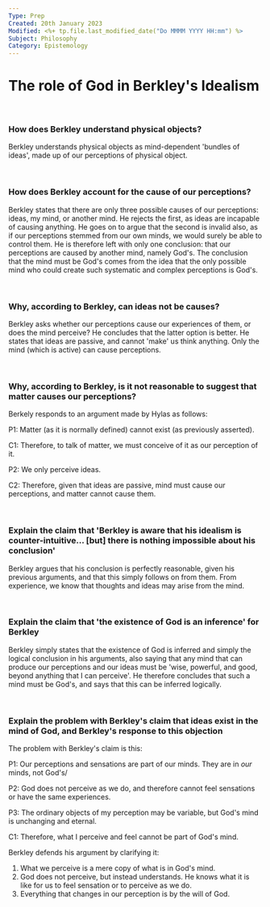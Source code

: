 ```yaml
---
Type: Prep
Created: 20th January 2023
Modified: <%+ tp.file.last_modified_date("Do MMMM YYYY HH:mm") %>
Subject: Philosophy
Category: Epistemology
---
```


# The role of God in Berkley's Idealism

</br>

### How does Berkley understand physical objects?

Berkley understands physical objects as mind-dependent 'bundles of ideas', made up of our perceptions of physical object.

</br>

### How does Berkley account for the cause of our perceptions?

Berkley states that there are only three possible causes of our perceptions: ideas, my mind, or another mind. He rejects the first, as ideas are incapable of causing anything. He goes on to argue that the second is invalid also, as if our perceptions stemmed from our own minds, we would surely be able to control them. He is therefore left with only one conclusion: that our perceptions are caused by another mind, namely God's. The conclusion that the mind must be God's comes from the idea that the only possible mind who could create such systematic and complex perceptions is God's.

</br>

### Why, according to Berkley, can ideas not be causes?

Berkley asks whether our perceptions cause our experiences of them, or does the mind perceive? He concludes that the latter option is better. He states that ideas are passive, and cannot 'make' us think anything. Only the mind (which is active) can cause perceptions.

</br>

### Why, according to Berkley, is it not reasonable to suggest that matter causes our perceptions?

Berkely responds to an argument made by Hylas as follows:

P1: Matter (as it is normally defined) cannot exist (as previously asserted).

C1: Therefore, to talk of matter, we must conceive of it as our perception of it.

P2: We only perceive ideas.

C2: Therefore, given that ideas are passive, mind must cause our perceptions, and matter cannot cause them.

</br>

### Explain the claim that 'Berkley is aware that his idealism is counter-intuitive... [but] there is nothing impossible about his conclusion'

Berkley argues that his conclusion is perfectly reasonable, given his previous arguments, and that this simply follows on from them. From experience, we know that thoughts and ideas may arise from the mind.

</br>

### Explain the claim that 'the existence of God is an inference' for Berkley

Berkley simply states that the existence of God is inferred and simply the logical conclusion in his arguments, also saying that any mind that can produce our perceptions and our ideas must be 'wise, powerful, and good, beyond anything that I can perceive'. He therefore concludes that such a mind must be God's, and says that this can be inferred logically.

</br>

### Explain the problem with Berkley's claim that ideas exist in the mind of God, and Berkley's response to this objection

The problem with Berkley's claim is this:

P1: Our perceptions and sensations are part of our minds. They are in *our* minds, not God's/

P2: God does not perceive as we do, and therefore cannot feel sensations or have the same experiences.

P3: The ordinary objects of my perception may be variable, but God's mind is unchanging and eternal.

C1: Therefore, what I perceive and feel cannot be part of God's mind.

Berkley defends his argument by clarifying it: 

1) What we perceive is a mere copy of what is in God's mind.
2) God does not perceive, but instead understands. He knows what it is like for us to feel sensation or to perceive as we do.
3) Everything that changes in our perception is by the will of God.